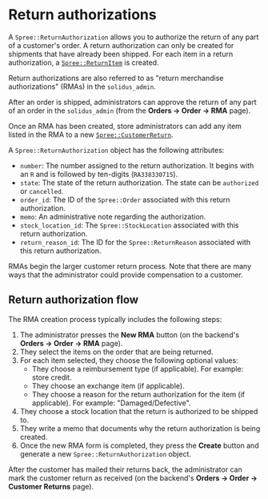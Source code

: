 # Return authorizations

A `Spree::ReturnAuthorization` allows you to authorize the return of any part of
a customer's order. A return authorization can only be created for shipments
that have already been shipped. For each item in a return authorization, a
[`Spree::ReturnItem`][return-items] is created.

Return authorizations are also referred to as "return
merchandise authorizations" (RMAs) in the `solidus_admin`.

After an order is shipped, administrators can approve the return of any part
of an order in the `solidus_admin` (from the **Orders -> Order -> RMA** page).

Once an RMA has been created, store administrators can add any item listed in
the RMA to a new [`Spree::CustomerReturn`][customer-returns].

A `Spree::ReturnAuthorization` object has the following attributes:

- `number`: The number assigned to the return authorization. It begins with an
  `R` and is followed by ten-digits (`RA338330715`).
- `state`: The state of the return authorization. The state can be `authorized`
  or `cancelled`. 
- `order_id`: The ID of the `Spree::Order` associated with this return
  authorization. 
- `memo`: An administrative note regarding the authorization.
- `stock_location_id`: The `Spree::StockLocation` associated with this return
  authorization.
- `return_reason_id`: The ID for the `Spree::ReturnReason` associated with this
  return authorization.

RMAs begin the larger customer return process. Note that there are many ways
that the administrator could provide compensation to a customer.

[customer-returns]: customer-returns.html
[return-items]: return-items.html

## Return authorization flow

The RMA creation process typically includes the following steps:

1. The administrator presses the **New RMA** button (on the backend's **Orders
   -> Order -> RMA** page).
2. They select the items on the order that are being returned.
3. For each item selected, they choose the following optional values:
   - They choose a reimbursement type (if applicable). For example: store credit.
   - They choose an exchange item (if applicable).
   - They choose a reason for the return authorization for the item (if
     applicable). For example: "Damaged/Defective".
4. They choose a stock location that the return is authorized to be shipped to.
5. They write a memo that documents why the return authorization is being
   created.  
6. Once the new RMA form is completed, they press the **Create** button and
   generate a new `Spree::ReturnAuthorization` object. 

After the customer has mailed their returns back, the administrator can mark
the customer return as received (on the backend's **Orders -> Order -> Customer
Returns** page).

<!-- TODO:
  Again, we should add links here once additional returns documentation exists
  here.
-->

